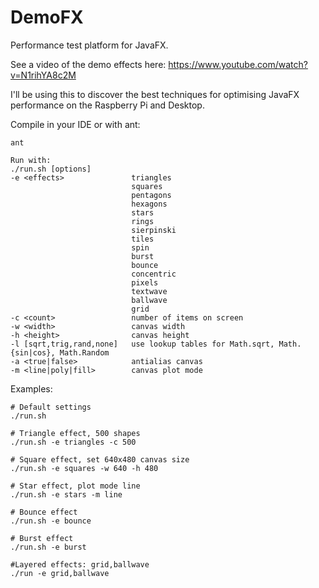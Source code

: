 # DemoFX
Performance test platform for JavaFX.

See a video of the demo effects here: https://www.youtube.com/watch?v=N1rihYA8c2M

I'll be using this to discover the best techniques for optimising JavaFX performance on the Raspberry Pi and Desktop.

Compile in your IDE or with ant:
```
ant
```
```
Run with:
./run.sh [options]
-e <effects>               triangles
                           squares
                           pentagons
                           hexagons
                           stars
                           rings
                           sierpinski
                           tiles
                           spin
                           burst
                           bounce
                           concentric
                           pixels
                           textwave
                           ballwave
                           grid
-c <count>                 number of items on screen
-w <width>                 canvas width
-h <height>                canvas height
-l [sqrt,trig,rand,none]   use lookup tables for Math.sqrt, Math.{sin|cos}, Math.Random
-a <true|false>            antialias canvas
-m <line|poly|fill>        canvas plot mode

```
Examples:
```
# Default settings
./run.sh

# Triangle effect, 500 shapes
./run.sh -e triangles -c 500

# Square effect, set 640x480 canvas size
./run.sh -e squares -w 640 -h 480

# Star effect, plot mode line
./run.sh -e stars -m line

# Bounce effect
./run.sh -e bounce

# Burst effect
./run.sh -e burst

#Layered effects: grid,ballwave
./run -e grid,ballwave
```
